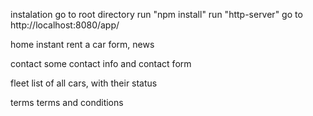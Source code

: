 instalation
  go to root directory
  run "npm install"
  run "http-server"
  go to http://localhost:8080/app/

home
  instant rent a car form, news

  
contact
  some contact info and contact form
  

fleet
  list of all cars, with their status
  
  
terms
  terms and conditions

